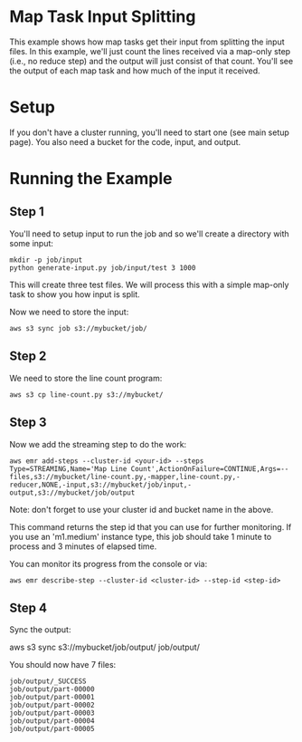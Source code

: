 # Map Task Input Splitting #

This example shows how map tasks get their input from splitting the input files.  In this example, we'll 
just count the lines received via a map-only step (i.e., no reduce step) and the output will just consist
of that count.  You'll see the output of each map task and how much of the input it received.

# Setup #

If you don't have a cluster running, you'll need to start one (see main setup page).  You also need a bucket for the code, input, and output.

# Running the Example #

## Step 1 ##
    
You'll need to setup input to run the job and so we'll create a directory with some input:

    mkdir -p job/input
    python generate-input.py job/input/test 3 1000
    
This will create three test files. We will process this with a simple map-only task to show you how input 
is split. 

Now we need to store the input:

    aws s3 sync job s3://mybucket/job/
    
## Step 2 ##

We need to store the line count program:

    aws s3 cp line-count.py s3://mybucket/
    
## Step 3 ##
    
Now we add the streaming step to do the work:

    aws emr add-steps --cluster-id <your-id> --steps Type=STREAMING,Name='Map Line Count',ActionOnFailure=CONTINUE,Args=--files,s3://mybucket/line-count.py,-mapper,line-count.py,-reducer,NONE,-input,s3://mybucket/job/input,-output,s3://mybucket/job/output

Note: don't forget to use your cluster id and bucket name in the above.

This command returns the step id that you can use for further monitoring.  If you use an 'm1.medium' instance type, this job should take 1 minute to process and 3 minutes of elapsed time.

You can monitor its progress from the console or via:

    aws emr describe-step --cluster-id <cluster-id> --step-id <step-id>

## Step 4 ##

Sync the output:

   aws s3 sync s3://mybucket/job/output/ job/output/   

You should now have 7 files:

    job/output/_SUCCESS
    job/output/part-00000
    job/output/part-00001
    job/output/part-00002
    job/output/part-00003
    job/output/part-00004
    job/output/part-00005

